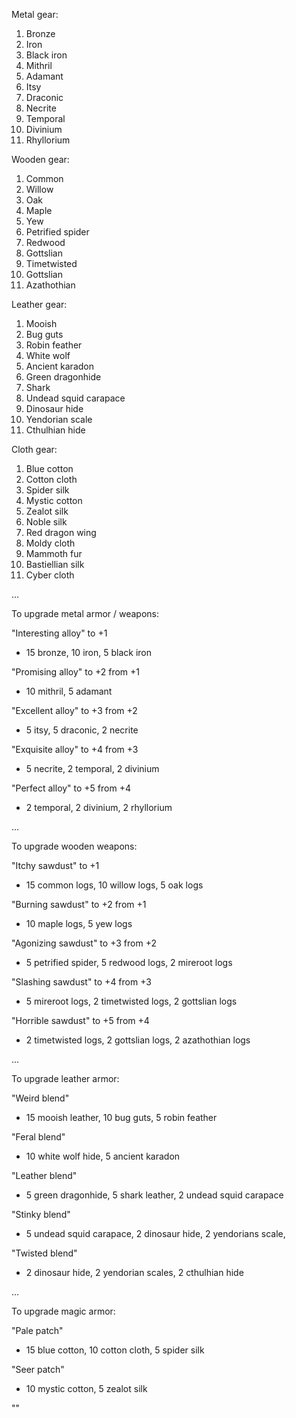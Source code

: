 Metal gear:
 1. Bronze
10. Iron
20. Black iron
30. Mithril
40. Adamant
50. Itsy
60. Draconic
70. Necrite
80. Temporal
90. Divinium
99. Rhyllorium

Wooden gear:
 1. Common
10. Willow
20. Oak
30. Maple
40. Yew
50. Petrified spider
60. Redwood
70. Gottslian
80. Timetwisted
90. Gottslian
99. Azathothian

Leather gear:
 1. Mooish
10. Bug guts
20. Robin feather
30. White wolf
40. Ancient karadon
50. Green dragonhide
60. Shark
70. Undead squid carapace
80. Dinosaur hide
90. Yendorian scale
99. Cthulhian hide

Cloth gear:
 1. Blue cotton
10. Cotton cloth
20. Spider silk
30. Mystic cotton
40. Zealot silk
50. Noble silk
60. Red dragon wing
70. Moldy cloth
80. Mammoth fur
90. Bastiellian silk
99. Cyber cloth

...

To upgrade metal armor / weapons:

"Interesting alloy" to +1
- 15 bronze, 10 iron, 5 black iron

"Promising alloy"   to +2 from +1
- 10 mithril, 5 adamant

"Excellent alloy"   to +3 from +2
- 5 itsy, 5 draconic, 2 necrite

"Exquisite alloy"   to +4 from +3
- 5 necrite, 2 temporal, 2 divinium

"Perfect alloy"     to +5 from +4
- 2 temporal, 2 divinium, 2 rhyllorium

...

To upgrade wooden weapons:

"Itchy sawdust"     to +1
- 15 common logs, 10 willow logs, 5 oak logs

"Burning sawdust"   to +2 from +1
- 10 maple logs, 5 yew logs

"Agonizing sawdust" to +3 from +2
- 5 petrified spider, 5 redwood logs, 2 mireroot logs

"Slashing sawdust"  to +4 from +3
- 5 mireroot logs, 2 timetwisted logs, 2 gottslian logs

"Horrible sawdust"  to +5 from +4
- 2 timetwisted logs, 2 gottslian logs, 2 azathothian logs

...

To upgrade leather armor:

"Weird blend"
- 15 mooish leather, 10 bug guts, 5 robin feather

"Feral blend"
- 10 white wolf hide, 5 ancient karadon

"Leather blend"
- 5 green dragonhide, 5 shark leather, 2 undead squid carapace

"Stinky blend"
- 5 undead squid carapace, 2 dinosaur hide, 2 yendorians scale,

"Twisted blend"
- 2 dinosaur hide, 2 yendorian scales, 2 cthulhian hide

...

To upgrade magic armor:

"Pale patch"
- 15 blue cotton, 10 cotton cloth, 5 spider silk

"Seer patch"
- 10 mystic cotton, 5 zealot silk

""